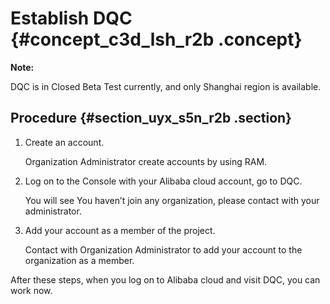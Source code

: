 # Establish DQC {#concept_c3d_lsh_r2b .concept}

**Note:** 

DQC is in Closed Beta Test currently, and only Shanghai region is available.

## Procedure {#section_uyx_s5n_r2b .section}

1.  Create an account.

    Organization Administrator create accounts by using RAM.

2.  Log on to the Console with your Alibaba cloud account, go to DQC.

    You will see You haven’t join any organization, please contact with your administrator.

3.  Add your account as a member of the project.

    Contact with Organization Administrator to add your account to the organization as a member.


After these steps, when you log on to Alibaba cloud and visit DQC, you can work now.

